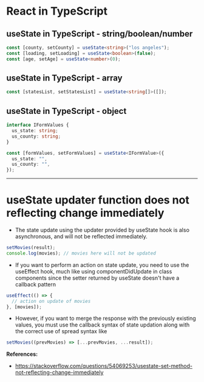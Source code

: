 # React in TypeScript

## useState in TypeScript - string/boolean/number

```ts
const [county, setCounty] = useState<string>("los angeles");
const [loading, setLoading] = useState<boolean>(false);
const [age, setAge] = useState<number>(0);
```

## useState in TypeScript - array

```ts
const [statesList, setStatesList] = useState<string[]>([]);
```

## useState in TypeScript - object

```ts
interface IFormValues {
  us_state: string;
  us_county: string;
}

const [formValues, setFormValues] = useState<IFormValue>({
  us_state: "",
  us_county: "",
});
```

<hr />

# useState updater function does not reflecting change immediately

- The state update using the updater provided by useState hook is also asynchronous, and will not be reflected immediately.

```js
setMovies(result);
console.log(movies); // movies here will not be updated
```

- If you want to perform an action on state update, you need to use the useEffect hook, much like using componentDidUpdate in class components since the setter returned by useState doesn't have a callback pattern

```js
useEffect(() => {
  // action on update of movies
}, [movies]);
```

- However, if you want to merge the response with the previously existing values, you must use the callback syntax of state updation along with the correct use of spread syntax like

```js
setMovies((prevMovies) => [...prevMovies, ...result]);
```

**References:**

- https://stackoverflow.com/questions/54069253/usestate-set-method-not-reflecting-change-immediately
